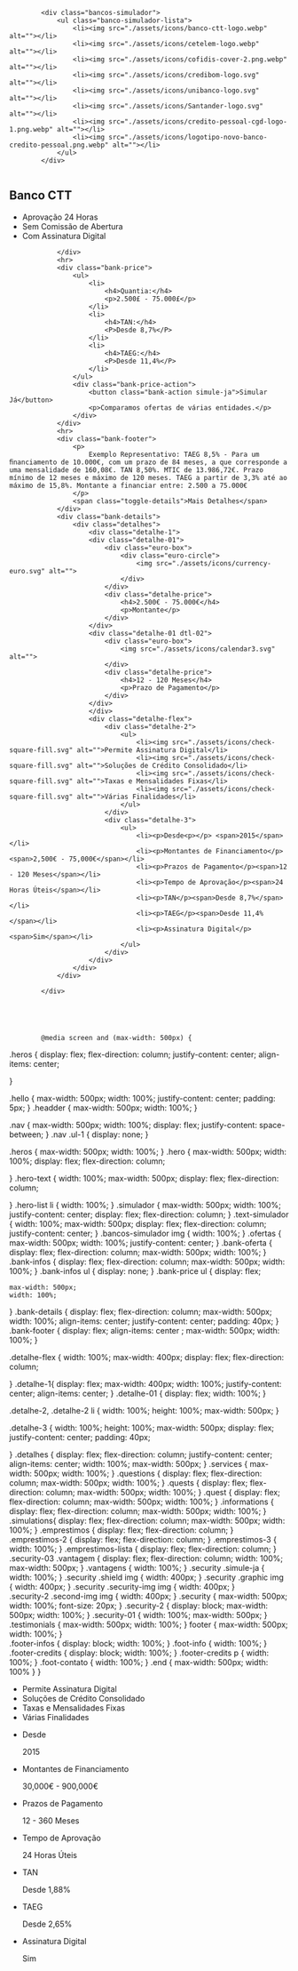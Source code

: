             <div class="bancos-simulador">
                <ul class="banco-simulador-lista">
                    <li><img src="./assets/icons/banco-ctt-logo.webp" alt=""></li>
                    <li><img src="./assets/icons/cetelem-logo.webp" alt=""></li>
                    <li><img src="./assets/icons/cofidis-cover-2.png.webp" alt=""></li>
                    <li><img src="./assets/icons/credibom-logo.svg" alt=""></li>
                    <li><img src="./assets/icons/unibanco-logo.svg" alt=""></li>
                    <li><img src="./assets/icons/Santander-logo.svg" alt=""></li>
                    <li><img src="./assets/icons/credito-pessoal-cgd-logo-1.png.webp" alt=""></li>
                    <li><img src="./assets/icons/logotipo-novo-banco-credito-pessoal.png.webp" alt=""></li>
                </ul>
            </div>

<div class="bank-oferta">
                <div class="bank-title">
                    <div class="bank-img"><img src="./assets/icons/banco-ctt-logo.webp" alt=""></div>
                    <div class="bank-infos">
                        <h2>Banco CTT</h2>
                        <ul>
                            <li>Aprovação 24 Horas</li>
                            <li>Sem Comissão de Abertura</li>
                            <li>Com Assinatura Digital</li>
                        </ul>
                    </div>

                </div>
                <hr>
                <div class="bank-price">
                    <ul>
                        <li>
                            <h4>Quantia:</h4>
                            <p>2.500£ - 75.000£</p>
                        </li>
                        <li>
                            <h4>TAN:</h4>
                            <P>Desde 8,7%</P>
                        </li>
                        <li>
                            <h4>TAEG:</h4>
                            <P>Desde 11,4%</P>
                        </li>
                    </ul>
                    <div class="bank-price-action">
                        <button class="bank-action simule-ja">Simular Já</button>
                        <p>Comparamos ofertas de várias entidades.</p>
                    </div>
                </div>
                <hr>
                <div class="bank-footer">
                    <p>
                        Exemplo Representativo: TAEG 8,5% - Para um ﬁnanciamento de 10.000€, com um prazo de 84 meses, a que corresponde a uma mensalidade de 160,08€. TAN 8,50%. MTIC de 13.986,72€. Prazo mínimo de 12 meses e máximo de 120 meses. TAEG a partir de 3,3% até ao máximo de 15,8%. Montante a financiar entre: 2.500 a 75.000€
                    </p>
                    <span class="toggle-details">Mais Detalhes</span>
                </div>
                <div class="bank-details">
                    <div class="detalhes">
                        <div class="detalhe-1">
                        <div class="detalhe-01">
                            <div class="euro-box">
                                <div class="euro-circle">
                                    <img src="./assets/icons/currency-euro.svg" alt="">
                                </div>
                            </div>
                            <div class="detalhe-price">
                                <h4>2.500€ - 75.000€</h4>
                                <p>Montante</p>
                            </div>
                        </div>
                        <div class="detalhe-01 dtl-02">
                            <div class="euro-box">
                                <img src="./assets/icons/calendar3.svg" alt="">
                            </div>
                            <div class="detalhe-price">
                                <h4>12 - 120 Meses</h4>
                                <p>Prazo de Pagamento</p>
                            </div>
                        </div>
                        </div>
                        <div class="detalhe-flex">
                            <div class="detalhe-2">
                                <ul>
                                    <li><img src="./assets/icons/check-square-fill.svg" alt="">Permite Assinatura Digital</li>
                                    <li><img src="./assets/icons/check-square-fill.svg" alt="">Soluções de Crédito Consolidado</li>
                                    <li><img src="./assets/icons/check-square-fill.svg" alt="">Taxas e Mensalidades Fixas</li>
                                    <li><img src="./assets/icons/check-square-fill.svg" alt="">Várias Finalidades</li>
                                </ul>
                            </div>
                            <div class="detalhe-3">
                                <ul>
                                    <li><p>Desde<p></p> <span>2015</span></li>
                                    <li><p>Montantes de Financiamento</p><span>2,500€ - 75,000€</span></li>
                                    <li><p>Prazos de Pagamento</p><span>12 - 120 Meses</span></li>
                                    <li><p>Tempo de Aprovação</p><span>24 Horas Úteis</span></li>
                                    <li><p>TAN</p><span>Desde 8,7%</span></li>
                                    <li><p>TAEG</p><span>Desde 11,4%</span></li>
                                    <li><p>Assinatura Digital</p><span>Sim</span></li>
                                </ul>
                            </div>
                        </div>
                    </div>
                </div>

            </div>





            @media screen and (max-width: 500px) {

.heros {
    display: flex;
    flex-direction: column;
    justify-content: center;
    align-items: center;
    
}

.hello {
    max-width: 500px;
    width: 100%;
    justify-content: center;
    padding: 5px;
}
.headder {
    max-width: 500px;
    width: 100%;
}

.nav {
    max-width: 500px;
    width: 100%;
    display: flex;
    justify-content: space-between;
}
.nav .ul-1 {
    display: none;
}

.heros {
    max-width: 500px;
    width: 100%;
}
.hero {
    max-width: 500px;
    width: 100%;
    display: flex;
    flex-direction: column;
    
}
.hero-text {
    width: 100%;
    max-width: 500px;
    display: flex;
    flex-direction: column;
    
}
.hero-list li {
    width: 100%;
}
.simulador {
    max-width: 500px;
    width: 100%;
    justify-content: center;
    display: flex;
    flex-direction: column;
}
.text-simulador {
    width: 100%;
    max-width: 500px;
    display: flex;
    flex-direction: column;
    justify-content: center;
}
.bancos-simulador img {
    width: 100%;
}
.ofertas {
    max-width: 500px;
    width: 100%;
    justify-content: center;
}
.bank-oferta {
    display: flex;
    flex-direction: column;
    max-width: 500px;
    width: 100%;
}
.bank-infos {
    display: flex;
    flex-direction: column;
    max-width: 500px;
    width: 100%;
}
.bank-infos ul {
    display: none;
}
.bank-price ul {
    display: flex;
    
    max-width: 500px;
    width: 100%;

}
.bank-details {
    display: flex;
    flex-direction: column;
    max-width: 500px;
    width: 100%;
    align-items: center;
    justify-content: 
    center;
    padding: 40px;
}
.bank-footer {
    display: flex;
    align-items: center ;
    max-width: 500px;
    width: 100%;
}

.detalhe-flex {
    width: 100%;
    max-width: 400px;
    display: flex;
    flex-direction: column;
    
}
.detalhe-1{
    display: flex;
    max-width: 400px;
    width: 100%;
    justify-content: center;
    align-items: center;
}
.detalhe-01 {
    display: flex;
    width: 100%;
}

.detalhe-2, .detalhe-2 li {
    width: 100%;
    height: 100%;
    max-width: 500px;
}

.detalhe-3 {
    width: 100%;
    height: 100%;
    max-width: 500px;
    display: flex;
    justify-content: center;
    padding: 40px;
    
}
.detalhes {
    display: flex;
    flex-direction: column;
    justify-content: center;
    align-items: center;
    width: 100%;
    max-width: 500px;
}
.services {
    max-width: 500px;
    width: 100%;
}
.questions {
    display: flex;
    flex-direction: column;
    max-width: 500px;
    width: 100%;
}
.quests {
    display: flex;
    flex-direction: column;
    max-width: 500px;
    width: 100%;
}
.quest {
    display: flex;
    flex-direction: column;
    max-width: 500px;
    width: 100%;
}
.informations {
    display: flex;
    flex-direction: column;
    max-width: 500px;
    width: 100%;
}
.simulations{
    display: flex;
    flex-direction: column;
    max-width: 500px;
    width: 100%;
}
.emprestimos {
    display: flex;
    flex-direction: column;
} 
.emprestimos-2 {
    display: flex;
    flex-direction: column;
}
.emprestimos-3 {
    width: 100%;
}
.emprestimos-lista {
    display: flex;
    flex-direction: column;
}
.security-03 .vantagem {
    display: flex;
    flex-direction: column;
    width: 100%;
    max-width: 500px;
}
.vantagens {
    width: 100%;
}
.security .simule-ja {
    width: 100%;
 } 
 .security .shield img {
    width: 400px;
 }
 .security .graphic img {
    width: 400px;
 }
 .security .security-img img {
    width: 400px;
 }  
 .security-2 .second-img img {
    width: 400px;
 }
 .security {
    max-width: 500px;
    width: 100%;
    font-size: 20px;
 } 
 .security-2 {
    display: block;
    max-width: 500px;
    width: 100%;
 }
 .security-01 {
    width: 100%;
    max-width: 500px;
 }
 .testimonials {
    max-width: 500px;
    width: 100%;
  }
  footer {
    max-width: 500px;
    width: 100%;
  }  
  .footer-infos {
    display: block;
    width: 100%;
  }
  .foot-info {
    width: 100%;
  }
  .footer-credits {
    display: block;
    width: 100%;
  }
  .footer-credits p {
    width: 100%;
  }
  .foot-contato {
    width: 100%;
  }
  .end {
    max-width: 500px;
    width: 100%
  }
}







<div class="detalhe-flex">
                            <div class="detalhe-2">
                                <ul>
                                    <li><img src="./assets/icons/check-square-fill.svg" alt="">Permite Assinatura Digital</li>
                                    <li><img src="./assets/icons/check-square-fill.svg" alt="">Soluções de Crédito Consolidado</li>
                                    <li><img src="./assets/icons/check-square-fill.svg" alt="">Taxas e Mensalidades Fixas</li>
                                    <li><img src="./assets/icons/check-square-fill.svg" alt="">Várias Finalidades</li>
                                </ul>
                            </div>
                            <div class="detalhe-3">
                                <ul>
                                    <li><p>Desde</p> <span>2015</span></li>
                                    <li><p>Montantes de Financiamento</p><span>30,000€ - 900,000€</span></li>
                                    <li><p>Prazos de Pagamento</p><span>12 - 360 Meses</span></li>
                                    <li><p>Tempo de Aprovação</p><span>24 Horas Úteis</span></li>
                                    <li><p>TAN</p><span>Desde 1,88%</span></li>
                                    <li><p>TAEG</p><span>Desde 2,65%</span></li>
                                    <li><p>Assinatura Digital</p><span>Sim</span></li>
                                </ul>
                            </div>
                        </div>